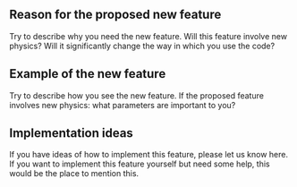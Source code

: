 ## Reason for the proposed new feature

Try to describe why you need the new feature. Will this feature involve new physics? Will it significantly change the way in which you use the code?

## Example of the new feature

Try to describe how you see the new feature. If the proposed feature involves new physics: what parameters are important to you?

## Implementation ideas

If you have ideas of how to implement this feature, please let us know here. If you want to implement this feature yourself but need some help, this would be the place to mention this.
